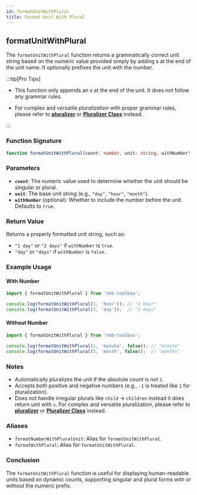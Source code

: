 ```yaml
---
id: formatUnitWithPlural  
title: Format Unit With Plural  
---
```


## formatUnitWithPlural

The `formatUnitWithPlural` function returns a grammatically correct unit string based on the numeric value provided simply by adding s at the end of the unit name. It optionally prefixes the unit with the number.

:::tip[Pro Tips]

- This function only appends an _s_ at the end of the unit. It does not follow any grammar rules.

- For complex and versatile _pluralization_ with proper grammar rules, please refer to [**pluralizer**](/docs/utilities/string/pluralizer) or [**Pluralizer Class**](/docs/classes/Pluralizer) instead.

:::

### Function Signature

```typescript
function formatUnitWithPlural(count: number, unit: string, withNumber?: boolean): string;
```

### Parameters

- **`count`**: The numeric value used to determine whether the unit should be singular or plural.
- **`unit`**: The base unit string (e.g., `"day"`, `"hour"`, `"month"`).
- **`withNumber`** (optional): Whether to include the number before the unit. Defaults to `true`.

### Return Value

Returns a properly formatted unit string, such as:

- `"1 day"` or `"2 days"` if `withNumber` is `true`.
- `"day"` or `"days"` if `withNumber` is `false`.

### Example Usage

#### With Number

```typescript
import { formatUnitWithPlural } from 'nhb-toolbox';

console.log(formatUnitWithPlural(1, 'hour')); // "1 hour"
console.log(formatUnitWithPlural(3, 'day'));  // "3 days"
```

#### Without Number

```typescript
import { formatUnitWithPlural } from 'nhb-toolbox';

console.log(formatUnitWithPlural(1, 'minute', false)); // "minute"
console.log(formatUnitWithPlural(5, 'month', false));  // "months"
```

### Notes

- Automatically pluralizes the unit if the absolute count is not `1`.
- Accepts both positive and negative numbers (e.g., `-1` is treated like `1` for pluralization).
- Does not handle irregular plurals like `child` -> `children` instead it does return unit with `s`. For complex and versatile pluralization, please refer to [**pluralizer**](/docs/utilities/string/pluralizer) or [**Pluralizer Class**](/docs/classes/Pluralizer) instead.

### Aliases

- `formatNumberWithPluralUnit`: Alias for `formatUnitWithPlural`.
- `formatWithPlural`: Alias for `formatUnitWithPlural`.

### Conclusion

The `formatUnitWithPlural` function is useful for displaying human-readable units based on dynamic counts, supporting singular and plural forms with or without the numeric prefix.
